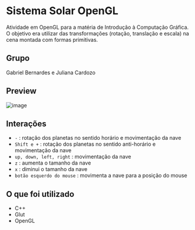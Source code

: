 # Sistema Solar OpenGL
Atividade em OpenGL para a matéria de Introdução à Computação Gráfica. O objetivo era utilizar das transformações (rotação, translação e escala) na cena montada com formas primitivas.

## Grupo
Gabriel Bernardes e Juliana Cardozo

## Preview
![image](https://github.com/boubeejul/solar-system-opengl/assets/93846188/2d7ac5aa-9c30-4595-9711-16522cc90f8d)

## Interações
- `-` : rotação dos planetas no sentido horário e movimentação da nave
- `Shift e +` : rotação dos planetas no sentido anti-horário e movimentação da nave
- `up, down, left, right` : movimentação da nave
- `z` : aumenta o tamanho da nave
- `x` : diminui o tamanho da nave
- `botão esquerdo do mouse` : movimenta a nave para a posição do mouse

## O que foi utilizado
- C++
- Glut
- OpenGL
